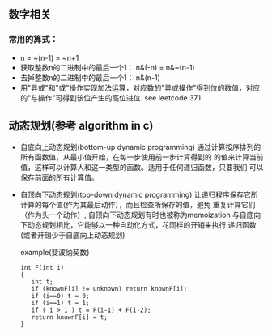 ## 数字相关 
### 常用的算式：
-  n = ~(n-1) = ~n+1
-  获取整数n的二进制中的最后一个1： n&(-n) = n&~(n-1)
-  去掉整数n的二进制中的最后一个1： n&(n-1)
-  用"异或"和"或"操作实现加法运算，对应数的"异或操作"得到位的数值，对应的"与操作"可得到该位产生的高位进位. see leetcode 371


## 动态规划(参考 algorithm in c)
- 自底向上动态规划(bottom-up dynamic programming)
  通过计算按序排列的所有函数值，从最小值开始，在每一步使用前一步计算得到的
  的值来计算当前值，这样可以计算人和这一类型的函数。适用于任何递归函数，只要我们
  可以保存前面的所有计算值。

- 自顶向下动态规划(top-down dynamic programming) 
  让递归程序保存它所计算的每个值(作为其最后动作），而且检查所保存的值，避免
  重复计算它们（作为头一个动作）, 自顶向下动态规划有时也被称为memoization
  与自底向下动态规划相比，它能够以一种自动化方式，花同样的开销来执行
  递归函数(或者开销少于自底向上动态规划)

  example(斐波纳契数)
  ```
  int F(int i)
  {
     int t;
     if (knownF[i] != unknown) return knownF[i];
     if (i==0) t = 0;
     if (i==1) t = 1;
     if ( i > 1 ) t = F(i-1) + F(i-2);
     return knownF[i] = t;
  }
  ```

